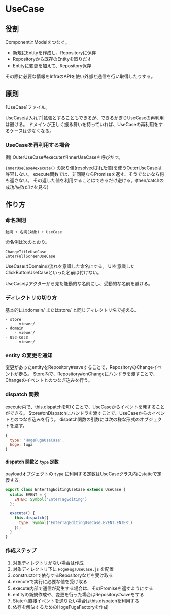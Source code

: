 # UseCase

## 役割
ComponentとModelをつなぐ。

- 新規にEntityを作成し、Repositoryに保存
- Repositoryから既存のEntityを取りだす
- Entityに変更を加えて、Repository保存

その際に必要な情報をInfraのAPIを使い外部と通信を行い取得したりする。

## 原則

1UseCase1ファイル。

UseCaseは入れ子|拡張とすることもできるが、できるかぎりUseCaseの再利用は避ける。
ドメインが正しく振る舞いを持っていれば、UseCaseの再利用をするケースは少なくなる。

### UseCaseを再利用する場合

例) OuterUseCase#executeがInnerUseCaseを呼びだす。

`InnerUseCase#execute()` の返り値(resolvedされた値)を使うOuterUseCaseは許容しない。
execute関数では、非同期ならPromiseを返す、そうでないなら何も返さない。
その返した値を利用することはできるだけ避ける。(then/catchの成功/失敗だけを見る)

## 作り方

### 命名規則
```
動詞 + 名詞(対象) + UseCase
```

命名例は次のとおり。

```
ChangeTitleUseCase
EnterFullScreenUseCase
```

UseCaseはDomainの流れを意識した命名にする。
UIを意識したClickButtonUseCaseといった名前は付けない。

UseCaseはアクターから見た能動的な名前にし、受動的な名前を避ける。

### ディレクトリの切り方
基本的にはdomain/ またはstore/ と同じディレクトリ名で揃える。

```
- store
    - viewer/
- domain
    - viewer/
- use-case
    - viewer/
```

### entity の変更を通知
変更があったentityをRepository#saveすることで、RepositoryのChangeイベントが走る。
Store内で、Repository#onChangeにハンドラを渡すことで、Changeのイベントとのつなぎ込みを行う。

### dispatch 関数
execute内で、this.dispatchを叩くことで、UseCaseからイベントを発することができる。
Store#onDispatchにハンドラを渡すことで、UseCaseからのイベントとのつなぎ込みを行う。
dispatch関数の引数には次の様な形式のオブジェクトを渡す。

```js
{
  type: 'HogeFugaUseCase',
  hoge: fuga
}
```

#### dispatch 関数と `type` 定数
payloadオブジェクトの `type` に利用する定数はUseCaseクラス内にstaticで定義する。

```js
export class EnterTagEditingUseCase extends UseCase {
  static EVENT = {
    ENTER: Symbol('EnterTagEditing')
  };

  execute() {
    this.dispatch({
      type: Symbol('EnterTagEditingUseCase.EVENT.ENTER')
    });
  }
}
```

### 作成ステップ
1. 対象ディレクトリがない場合は作成
1. 対象ディレクトリ下に `HogeFugaUseCase.js` を配置
1. constructorで依存するRepositoryなどを受け取る
1. executeで実行に必要な値を受け取る
1. execute内部で通信が発生する場合は、そのPromiseを返すようにする
1. entityの新規作成や、変更を行った場合はRepository#saveをする
1. Stateへ直接イベントを送りたい場合はthis.dispatchを利用する
1. 依存を解決するためのHogeFugaFactoryを作成
